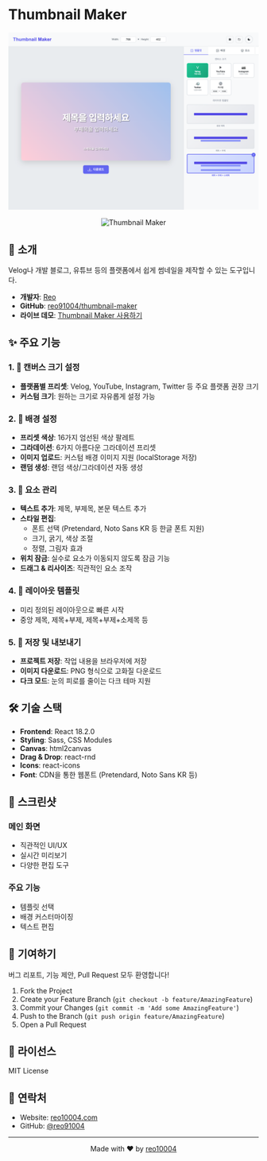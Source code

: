 # Thumbnail Maker

<div align="center">

![alt text](public/img_preview.png)

![Thumbnail Maker](https://img.shields.io/badge/Thumbnail%20Maker-v1.0-blue?style=for-the-badge)

</div>

## 📌 소개

Velog나 개발 블로그, 유튜브 등의 플랫폼에서 쉽게 썸네일을 제작할 수 있는 도구입니다.

- **개발자**: [Reo](https://reo91004.com)
- **GitHub**: [reo91004/thumbnail-maker](https://github.com/reo91004/thumbnail-maker)
- **라이브 데모**: [Thumbnail Maker 사용하기](http://reo91004.com/thumbnail-maker)

## ✨ 주요 기능

### 1. 📐 캔버스 크기 설정

- **플랫폼별 프리셋**: Velog, YouTube, Instagram, Twitter 등 주요 플랫폼 권장 크기
- **커스텀 크기**: 원하는 크기로 자유롭게 설정 가능

### 2. 🎨 배경 설정

- **프리셋 색상**: 16가지 엄선된 색상 팔레트
- **그라데이션**: 6가지 아름다운 그라데이션 프리셋
- **이미지 업로드**: 커스텀 배경 이미지 지원 (localStorage 저장)
- **랜덤 생성**: 랜덤 색상/그라데이션 자동 생성

### 3. 📝 요소 관리

- **텍스트 추가**: 제목, 부제목, 본문 텍스트 추가
- **스타일 편집**:
  - 폰트 선택 (Pretendard, Noto Sans KR 등 한글 폰트 지원)
  - 크기, 굵기, 색상 조절
  - 정렬, 그림자 효과
- **위치 잠금**: 실수로 요소가 이동되지 않도록 잠금 기능
- **드래그 & 리사이즈**: 직관적인 요소 조작

### 4. 🎯 레이아웃 템플릿

- 미리 정의된 레이아웃으로 빠른 시작
- 중앙 제목, 제목+부제, 제목+부제+소제목 등

### 5. 💾 저장 및 내보내기

- **프로젝트 저장**: 작업 내용을 브라우저에 저장
- **이미지 다운로드**: PNG 형식으로 고화질 다운로드
- **다크 모드**: 눈의 피로를 줄이는 다크 테마 지원

## 🛠 기술 스택

- **Frontend**: React 18.2.0
- **Styling**: Sass, CSS Modules
- **Canvas**: html2canvas
- **Drag & Drop**: react-rnd
- **Icons**: react-icons
- **Font**: CDN을 통한 웹폰트 (Pretendard, Noto Sans KR 등)

## 📸 스크린샷

### 메인 화면

- 직관적인 UI/UX
- 실시간 미리보기
- 다양한 편집 도구

### 주요 기능

- 템플릿 선택
- 배경 커스터마이징
- 텍스트 편집

## 🤝 기여하기

버그 리포트, 기능 제안, Pull Request 모두 환영합니다!

1. Fork the Project
2. Create your Feature Branch (`git checkout -b feature/AmazingFeature`)
3. Commit your Changes (`git commit -m 'Add some AmazingFeature'`)
4. Push to the Branch (`git push origin feature/AmazingFeature`)
5. Open a Pull Request

## 📄 라이선스

MIT License

## 📧 연락처

- Website: [reo10004.com](https://reo10004.com)
- GitHub: [@reo91004](https://github.com/reo91004)

---

<div align="center">
Made with ❤️ by <a href="https://reo10004.com">reo10004</a>
</div>
